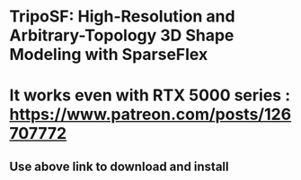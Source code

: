 # TripoSF: High-Resolution and Arbitrary-Topology 3D Shape Modeling with SparseFlex

# It works even with RTX 5000 series : https://www.patreon.com/posts/126707772

## Use above link to download and install
